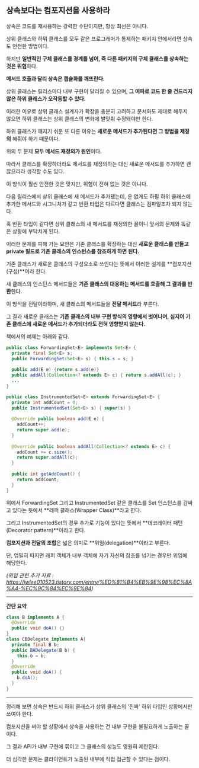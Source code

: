 ## 상속보다는 컴포지션을 사용하라



상속은 코드를 재사용하는 강력한 수단이지만, 항상 최선은 아니다.

상위 클래스와 하위 클래스를 모두 같은 프로그래머가 통제하는 패키지 안에서라면 상속도 안전한 방법이다.

하지만 **일반적인 구체 클래스를 경계를 넘어, 즉 다른 패키지의 구체 클래스를 상속하는 것은 위험**하다.



**메서드 호출과 달리 상속은 캡슐화를 깨뜨린다.**

상위 클래스는 릴리스마다 내부 구현이 달리질 수 있으며, **그 여파로 코드 한 줄 건드리지 않은 하위 클래스가 오작동할 수 있다.**

이러한 이유로 상위 클래스 설계자가 확장을 충분히 고려하고 문서화도 제대로 해두지 않으면 하위 클래스는 상위 클래스의 변화에 발맞춰 수정돼야만 한다.

하위 클래스가 깨지기 쉬운 또 다른 이유는 **새로운 메서드가 추가된다면 그 방법을 제정의** 해줘야 하기 때문이다.



위의 두 문제 **모두 메서드 재정의가 원인**이다.

따라서 클래스를 확장하더라도 메서드를 재정의하는 대신 새로운 메서드를 추가하면 괜찮으리라 생각할 수도 있다.

이 방식이 훨씬 안전한 것은 맞지만, 위험이 전혀 없는 것은 아니다.

다음 릴리스에서 상위 클래스에 새 메서드가 추가됐는데, 운 없게도 하필 하위 클래스에 추가한 메서드와 시그니처가 같고 반환 타입은 다르다면 클래스는 컴파일조차 되지 않는다.

혹 반환 타입이 같다면 상위 클래스의 새 메서드를 재정의한 꼴이니 앞서의 문제와 똑같은 상황에 부닥치게 된다.



이러한 문제를 피해 가는 묘안은 기존 클래스를 확장하는 대신 **새로운 클래스를 만들고 private 필드로 기존 클래스의 인스턴스를 참조하게 하면 된다.**

기존 클래스가 새로운 클래스의 구성요소로 쓰인다는 뜻에서 이러한 설계를 **컴포지션(구성)**이라 한다.



새 클래스의 인스턴스 메서드들은 **기존 클래스의 대응하는 메서드를 호출해 그 결과를 반환**한다.

이 방식을 전달이라하며, 새 클래스의 메서드들을 **전달 메서드**라 부른다.

그 결과 새로운 클래스는 **기존 클래스의 내부 구현 방식의 영향에서 벗어나며, 심지어 기존 클래스에 새로운 메서드가 추가되더라도 전혀 영향받지 않는다.**

책에서의 예제는 아래와 같다.

```java
public class ForwardingSet<E> implements Set<E> {
  private final Set<E> s;
  public ForwardingSet(Set<E> s) { this.s = s; }
  
  public add(E e) {return s.add(e)}
  public addAll(Collection<? extends E> c) { return s.addAll(c); }
  ...
}
```

```java
public class InstrumentedSet<E> extends ForwardingSet<E> {
  private int addCount = 0;
  public InstrumentedSet(Set<E> s) { super(s) }
  
  @Override public boolean add(E e) {
    addCount++;
    return super.add(e);
  }
  
  @Override public boolean addAll(Collection<? extends E> c) {
    addCount += c.size();
    return super.addAll(c);
  }
  
  public int getAddCount() {
    return addCount;
  }
}
```

위에서 ForwardingSet 그리고 InstrumentedSet 같은 클래스를 Set 인스턴스를 감싸고 있다는 뜻에서 **레퍼 클래스(Wrapper Class)**라고 한다.

그리고 InstrumentedSet의 경우 추가로 기능이 있다는 뜻에서 **데코레이터 패턴(Decorator pattern)**이라고 한다.

**컴포지션과 전달의 조합**은 넓은 의미로 **위임(delegation)**이라고 부른다.

단, 엄밀히 따지면 래퍼 객체가 내부 객체에 자기 자신의 참조를 넘기는 경우만 위임에 해당한다.

*(위임 관련 추가 자료 : https://jwlee010523.tistory.com/entry/%ED%81%B4%EB%9E%98%EC%8A%A4-%EC%9C%84%EC%9E%84)*

---

**간단 요약**

```java
class B implements A {
  @Override
  public void doA() {}
}
class CBDelegate implements A{
  private final B b;
  public BADelegate(B b) {
    this.b = b;
  }
  @Override
  public void doA() {
    b.doA();
  } 
}
```

---



정리해 보면 상속은 반드시 하위 클래스가 상위 클래스의 '진짜' 하위 타입인 상황에서만 쓰여야 한다.

컴포지션을 써야 할 상황에서 상속을 사용하는 건 내부 구현을 불필요하게 노출하는 꼴이다.

그 결과 API가 내부 구현에 묶이고 그 클래스의 성능도 영원히 제한된다.

더 심각한 문제는 클라이언트가 노출된 내부에 직접 접근할 수 있다는 점이다.